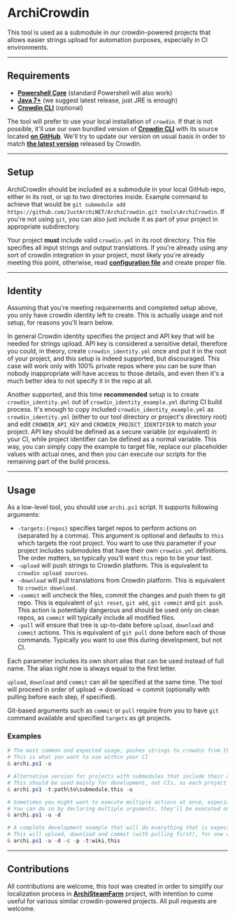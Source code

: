 # ArchiCrowdin

This tool is used as a submodule in our crowdin-powered projects that allows easier strings upload for automation purposes, especially in CI environments.

---

## Requirements

- **[Powershell Core](https://github.com/PowerShell/PowerShell)** (standard Powershell will also work)
- **[Java 7+](https://www.oracle.com/technetwork/java/javase/downloads/index.html)** (we suggest latest release, just JRE is enough)
- **[Crowdin CLI](https://support.crowdin.com/cli-tool/#installation)** (optional)

The tool will prefer to use your local installation of `crowdin`. If that is not possible, it'll use our own bundled version of **[Crowdin CLI](https://support.crowdin.com/cli-tool)** with its source located **[on GitHub](https://github.com/crowdin/crowdin-cli-2)**. We'll try to update our version on usual basis in order to match **[the latest version](https://downloads.crowdin.com/cli/v2/crowdin-cli.zip)** released by Crowdin.

---

## Setup

ArchiCrowdin should be included as a submodule in your local GitHub repo, either in its root, or up to two directories inside. Example command to achieve that would be `git submodule add https://github.com/JustArchiNET/ArchiCrowdin.git tools\ArchiCrowdin`. If you're not using `git`, you can also just include it as part of your project in appropriate subdirectory.

Your project **must** include valid `crowdin.yml` in its root directory. This file specifies all input strings and output translations. If you're already using any sort of crowdin integration in your project, most likely you're already meeting this point, otherwise, read **[configuration file](https://support.crowdin.com/configuration-file)** and create proper file.

---

## Identity

Assuming that you're meeting requirements and completed setup above, you only have crowdin identity left to create. This is actually usage and not setup, for reasons you'll learn below.

In general Crowdin identity specifies the project and API key that will be needed for strings upload. API key is considered a sensitive detail, therefore you could, in theory, create `crowdin_identity.yml` once and put it in the root of your project, and this setup is indeed supported, but discouraged. This case will work only with 100% private repos where you can be sure than nobody inappropriate will have access to those details, and even then it's a much better idea to not specify it in the repo at all.

Another supported, and this time **recommended** setup is to create `crowdin_identity.yml` out of `crowdin_identity_example.yml` during CI build process. It's enough to copy included `crowdin_identity_example.yml` as `crowdin_identity.yml` (either to our tool directory or project's directory root) and edit `CROWDIN_API_KEY` and `CROWDIN_PROJECT_IDENTIFIER` to match your project. API key should be defined as a secure variable (or equivalent) in your CI, while project identifier can be defined as a normal variable. This way, you can simply copy the example to target file, replace our placeholder values with actual ones, and then you can execute our scripts for the remaining part of the build process.

---

## Usage

As a low-level tool, you should use `archi.ps1` script. It supports following arguments:

- `-targets:{repos}` specifies target repos to perform actions on (separated by a comma). This argument is optional and defaults to `this` which targets the root project. You want to use this parameter if your project includes submodules that have their own `crowdin.yml` definitions. The order matters, so typically you'll want `this` repo to be your last.
- `-upload` will push strings to Crowdin platform. This is equivalent to `crowdin upload sources`.
- `-download` will pull translations from Crowdin platform. This is equivalent to `crowdin download`.
- `-commit` will uncheck the files, commit the changes and push them to git repo. This is equivalent of `git reset`, `git add`, `git commit` and `git push`. This action is potentially dangerous and should be used only on clean repos, as `commit` will typically include all modified files.
- `-pull` will ensure that tree is up-to-date before `upload`, `download` and `commit` actions. This is equivalent of `git pull` done before each of those commands. Typically you want to use this during development, but not CI.

Each parameter includes its own short alias that can be used instead of full name. The alias right now is always equal to the first letter.

`upload`, `download` and `commit` can all be specified at the same time. The tool will proceed in order of upload -> download -> commit (optionally with pulling before each step, if specified).

Git-based arguments such as `commit` or `pull` require from you to have `git` command available and specified `targets` as git projects.

### Examples

```powershell
# The most common and expected usage, pushes strings to crowdin from this repo, defaults to -t:this
# This is what you want to use within your CI
& archi.ps1 -u

# Alternative version for projects with submodules that include their own crowdin.yml definitions
# This should be used mainly for development, not CIs, as each project should have its own CI process
& archi.ps1 -t:path\to\submodule,this -u

# Sometimes you might want to execute multiple actions at once, especially for syncing the tree (upload + download)
# You can do so by declaring multiple arguments, they'll be executed one after another in fixed order specified in usage
& archi.ps1 -u -d

# A complete development example that will do everything that is expected from crowdin integration
# This will upload, download and commit (with pulling first), for one of our submodules and the root project itself
& archi.ps1 -u -d -c -p -t:wiki,this
```

---

## Contributions

All contributions are welcome, this tool was created in order to simplify our localization process in **[ArchiSteamFarm](https://github.com/JustArchiNET/ArchiSteamFarm)** project, with intention to come useful for various similar crowdin-powered projects. All pull requests are welcome.
